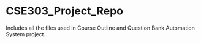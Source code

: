 # CSE303_Project_Repo
Includes all the files used in Course Outline and Question Bank Automation System project.

